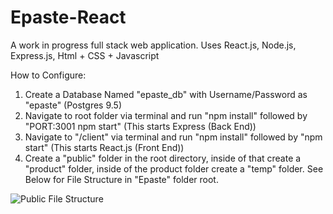 # Epaste-React
 A work in progress full stack web application. Uses React.js, Node.js, Express.js, Html + CSS + Javascript
 
 How to Configure:
1. Create a Database Named "epaste_db" with Username/Password as "epaste" (Postgres 9.5)
2. Navigate to root folder via terminal and run "npm install" followed by "PORT:3001 npm start" (This starts Express (Back End))
2. Navigate to "/client" via terminal and run "npm install" followed by "npm start" (This starts React.js (Front End))
3. Create a "public" folder in the root directory, inside of that create a "product" folder, inside of the product folder create a "temp" folder. See Below for File Structure in "Epaste" folder root.


![Public File Structure](https://i.imgur.com/9d6BGXx.png)
